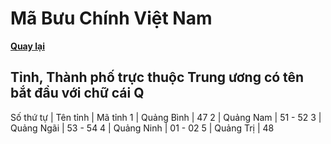 # Mã Bưu Chính Việt Nam

**[Quay lại](https://khangshirokuma.github.io/MaBuuChinhVietNam/Danh_Sách/Mã_Tỉnh/Theo_Tên_Tỉnh/)**

## Tỉnh, Thành phố trực thuộc Trung ương có tên bắt đầu với chữ cái Q

Số thứ tự | Tên tỉnh | Mã tỉnh
1 | Quảng Bình | 47
2 | Quảng Nam | 51 - 52
3 | Quảng Ngãi | 53 - 54
4 | Quảng Ninh | 01 - 02
5 | Quảng Trị | 48
